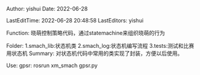 
Author: yishui
Date: 2022-06-28

LastEditTime: 2022-06-28 20:48:58
LastEditors: yishui

Function: 
晓萌控制策略代码，通过statemachine来组织晓萌的行为

Folder:
  1.smach_lib:状态机类
  2.smach_log:状态机编写流程
  3.tests:测试和比赛用状态机
Summary:
对状态机代码中常用的类实现了封装，方便以后使用。

Use:
  gpsr:
    rosrun xm_smach gpsr.py